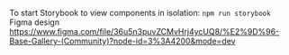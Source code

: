 To start Storybook to view components in isolation: `npm run storybook`
Figma design https://www.figma.com/file/36u5n3puvZCMvHrj4ycUQ8/%E2%9D%96-Base-Gallery-(Community)?node-id=3%3A4200&mode=dev
